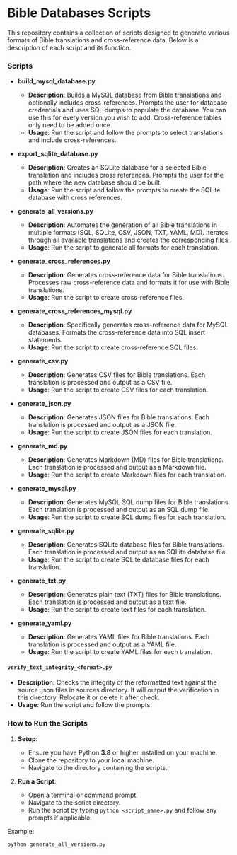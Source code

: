 # Bible Databases Scripts

This repository contains a collection of scripts designed to generate various formats of Bible translations and cross-reference data. Below is a description of each script and its function.

### Scripts

- **build_mysql_database.py**
  - **Description**: Builds a MySQL database from Bible translations and optionally includes cross-references. Prompts the user for database credentials and uses SQL dumps to populate the database. You can use this for every version you wish to add. Cross-reference tables only need
  to be added once.
  - **Usage**: Run the script and follow the prompts to select translations and include cross-references.

- **export_sqlite_database.py**
  - **Description**: Creates an SQLite database for a selected Bible translation and includes cross references. Prompts the user for the path where the new database should be built.
  - **Usage**: Run the script and follow the prompts to create the SQLite database with cross references.

- **generate_all_versions.py**
  - **Description**: Automates the generation of all Bible translations in multiple formats (SQL, SQLite, CSV, JSON, TXT, YAML, MD). Iterates through all available translations and creates the corresponding files.
  - **Usage**: Run the script to generate all formats for each translation.

- **generate_cross_references.py**
  - **Description**: Generates cross-reference data for Bible translations. Processes raw cross-reference data and formats it for use with Bible translations.
  - **Usage**: Run the script to create cross-reference files.

- **generate_cross_references_mysql.py**
  - **Description**: Specifically generates cross-reference data for MySQL databases. Formats the cross-reference data into SQL insert statements.
  - **Usage**: Run the script to create cross-reference SQL files.

- **generate_csv.py**
  - **Description**: Generates CSV files for Bible translations. Each translation is processed and output as a CSV file.
  - **Usage**: Run the script to create CSV files for each translation.

- **generate_json.py**
  - **Description**: Generates JSON files for Bible translations. Each translation is processed and output as a JSON file.
  - **Usage**: Run the script to create JSON files for each translation.

- **generate_md.py**
  - **Description**: Generates Markdown (MD) files for Bible translations. Each translation is processed and output as a Markdown file.
  - **Usage**: Run the script to create Markdown files for each translation.

- **generate_mysql.py**
  - **Description**: Generates MySQL SQL dump files for Bible translations. Each translation is processed and output as an SQL dump file.
  - **Usage**: Run the script to create SQL dump files for each translation.

- **generate_sqlite.py**
  - **Description**: Generates SQLite database files for Bible translations. Each translation is processed and output as an SQLite database file.
  - **Usage**: Run the script to create SQLite database files for each translation.

- **generate_txt.py**
  - **Description**: Generates plain text (TXT) files for Bible translations. Each translation is processed and output as a text file.
  - **Usage**: Run the script to create text files for each translation.

- **generate_yaml.py**
  - **Description**: Generates YAML files for Bible translations. Each translation is processed and output as a YAML file.
  - **Usage**: Run the script to create YAML files for each translation.

#### `verify_text_integrity_<format>.py`
- **Description**: Checks the integrity of the reformatted text against the source .json files in sources directory. It will output the verification in this directory. Relocate it or delete it after check.
- **Usage**: Run the script and follow the prompts.

### How to Run the Scripts

1. **Setup**:
   - Ensure you have Python **3.8** or higher installed on your machine.
   - Clone the repository to your local machine.
   - Navigate to the directory containing the scripts.

2. **Run a Script**:
   - Open a terminal or command prompt.
   - Navigate to the script directory.
   - Run the script by typing `python <script_name>.py` and follow any prompts if applicable.

Example:
```bash
python generate_all_versions.py
